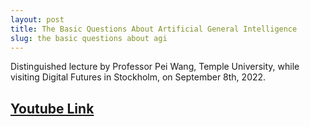 ```yaml
---
layout: post
title: The Basic Questions About Artificial General Intelligence
slug: the basic questions about agi
---
```


Distinguished lecture by Professor Pei Wang, Temple University, while visiting Digital Futures in Stockholm, on September 8th, 2022.

[Youtube Link](https://youtu.be/fJxHNtPazN0)
---
